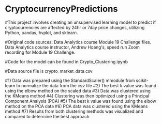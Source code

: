 # CryptocurrencyPredictions
#This project involves creating an unsupervised learning model to predict if cryptocurrencies are affected by 24hr or 7day price changes, utilizing Python, pandas, hvplot, and sklearn.

#Original code sources: Data Analytics course Module 19 Challenge files. Data Analytics course instructor, Andrew Hoang's, speed run Zoom recording for Module 19 Challenge.

#Code for the model can be found in Crypto_Clustering.ipynb

#Data source file is crypto_market_data.csv

#1) Data was prepared using the StandardScaler() mmodule from scikit-learn to normalize the data from the csv file
#2) The best k value was found using the elbow method on the scaled data
#3) Data was clustered using the KMeans method
#4) Clustering was then optimized using a Principal Component Analysis (PCA)
#5) The best k value was found using the elbow method on the PCA data
#6) PCA data was clustered using the KMeans method
#7) Results from both clustering methods was visualized and compared to determine the best approach